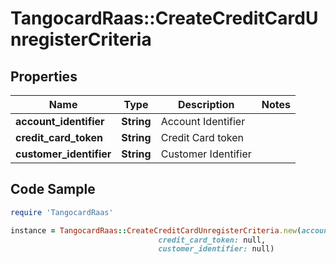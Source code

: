 # TangocardRaas::CreateCreditCardUnregisterCriteria

## Properties

Name | Type | Description | Notes
------------ | ------------- | ------------- | -------------
**account_identifier** | **String** | Account Identifier | 
**credit_card_token** | **String** | Credit Card token | 
**customer_identifier** | **String** | Customer Identifier | 

## Code Sample

```ruby
require 'TangocardRaas'

instance = TangocardRaas::CreateCreditCardUnregisterCriteria.new(account_identifier: null,
                                 credit_card_token: null,
                                 customer_identifier: null)
```


